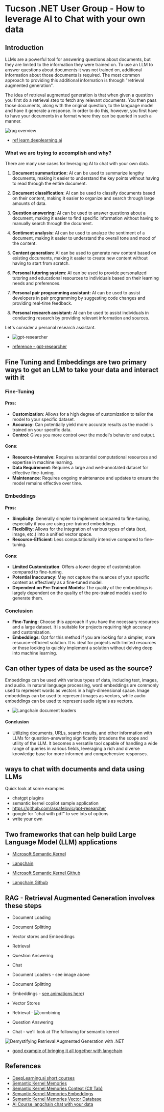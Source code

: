# Tucson .NET User Group - How to leverage AI to Chat with your own data

## Introduction

LLMs are a powerful tool for answering questions about documents, but they are limited to the information they were trained on. To use an LLM to answer questions about documents it was not trained on, additional information about those documents is required. The most common approach to providing this additional information is through "retrieval augmented generation".

The idea of retrieval augmented generation is that when given a question you first do a retrieval step to fetch any relevant documents. You then pass those documents, along with the original question, to the language model and have it generate a response. In order to do this, however, you first have to have your documents in a format where they can be queried in such a manner.

![rag overview](./images/rag-overview.jpg)

- [ref learn.deeplearning.ai](https://learn.deeplearning.ai/langchain-chat-with-your-data)

### What we are trying to accomplish and why?

There are many use cases for leveraging AI to chat with your own data.

1. **Document summarization:** AI can be used to summarize lengthy documents, making it easier to understand the key points without having to read through the entire document.

2. **Document classification:** AI can be used to classify documents based on their content, making it easier to organize and search through large amounts of data.

3. **Question answering:** AI can be used to answer questions about a document, making it easier to find specific information without having to manually search through the document.

4. **Sentiment analysis:** AI can be used to analyze the sentiment of a document, making it easier to understand the overall tone and mood of the content.

5. **Content generation:** AI can be used to generate new content based on existing documents, making it easier to create new content without having to start from scratch.

6. **Personal tutoring system:** AI can be used to provide personalized tutoring and educational resources to individuals based on their learning needs and preferences.

7. **Personal pair programming assistant:** AI can be used to assist developers in pair programming by suggesting code changes and providing real-time feedback.

8. **Personal research assistant:** AI can be used to assist individuals in conducting research by providing relevant information and sources.

Let's consider a personal research assistant.

- ![gpt-researcher](https://camo.githubusercontent.com/dff812e5382241defc38354361f86394bc6f57811d9494d6e1f4f3fa6fbdc576/68747470733a2f2f636f7772697465722d696d616765732e73332e616d617a6f6e6177732e636f6d2f617263682e706e67)

- [reference - gpt-researcher](https://github.com/assafelovic/gpt-researcher)


## Fine Tuning and Embeddings are two primary ways to get an LLM to take your data and interact with it

### Fine-Tuning

#### Pros:
- **Customization**: Allows for a high degree of customization to tailor the model to your specific dataset.
- **Accuracy**: Can potentially yield more accurate results as the model is trained on your specific data.
- **Control**: Gives you more control over the model's behavior and output.

#### Cons:
- **Resource-Intensive**: Requires substantial computational resources and expertise in machine learning.
- **Data Requirement**: Requires a large and well-annotated dataset for effective fine-tuning.
- **Maintenance**: Requires ongoing maintenance and updates to ensure the model remains effective over time.

### Embeddings

#### Pros:
- **Simplicity**: Generally simpler to implement compared to fine-tuning, especially if you are using pre-trained embeddings.
- **Flexibility**: Allows for the integration of various types of data (text, image, etc.) into a unified vector space.
- **Resource-Efficient**: Less computationally intensive compared to fine-tuning.

#### Cons:
- **Limited Customization**: Offers a lower degree of customization compared to fine-tuning.
- **Potential Inaccuracy**: May not capture the nuances of your specific content as effectively as a fine-tuned model.
- **Dependent on Pre-Trained Models**: The quality of the embeddings is largely dependent on the quality of the pre-trained models used to generate them.

### Conclusion

- **Fine-Tuning**: Choose this approach if you have the necessary resources and a large dataset. It is suitable for projects requiring high accuracy and customization.
- **Embeddings**: Opt for this method if you are looking for a simpler, more resource-efficient solution. It is ideal for projects with limited resources or those looking to quickly implement a solution without delving deep into machine learning.



## Can other types of data be used as the source?

Embeddings can be used with various types of data, including text, images, and audio. In natural language processing, word embeddings are commonly used to represent words as vectors in a high-dimensional space. Image embeddings can be used to represent images as vectors, while audio embeddings can be used to represent audio signals as vectors.

<!-- -![many data sources](https://python.langchain.com/assets/images/summarization_use_case_1-cdb1b94b53af261bd997a9934a8c3703.png) -->

- ![Langchain document loaders](image.png)

#### **Conclusion**
- Utilizing documents, URLs, search results, and other information with LLMs for question-answering significantly broadens the scope and utility of the LLM. It becomes a versatile tool capable of handling a wide range of queries in various fields, leveraging a rich and diverse knowledge base for more informed and comprehensive responses.


## ways to chat with documents and data using LLMs

Quick look at some examples

- chatgpt plugins
- semantic kernel copilot sample application
- https://github.com/assafelovic/gpt-researcher
- google for "chat with pdf" to see lots of options
- write your own

## Two frameworks that can help build Large Language Model (LLM) applications

- [Microsoft Semantic Kernel](https://learn.microsoft.com/en-us/semantic-kernel/overview/)
- [Langchain](https://www.langchain.com/)

- [Microsoft Semantic Kernel Github](https://github.com/microsoft/semantic-kernel)
- [Langchain Github](https://github.com/langchain-ai/langchain)


## RAG - Retrieval Augmented Generation involves these steps

- Document Loading
- Document Splitting
- Vector stores and Embeddings
- Retrieval
- Question Answering
- Chat

- Document Loaders - see image above
- Document Splitting
- Embeddings - [see animations here](https://openai.com/blog/introducing-text-and-code-embeddings))
- Vector Stores
- Retrieval -  ![combining](./images/test1.png)
- Question Answering
- Chat - we'll look at The following for semantic kernel 

![Demystifying Retrieval Augmented Generation with .NET](https://devblogs.microsoft.com/dotnet/demystifying-retrieval-augmented-generation-with-dotnet)


- [good example of bringing it all together with langchain](https://learn.deeplearning.ai/langchain-chat-with-your-data/lesson/7/chat)

## References

- [DeepLearning.ai short courses](https://www.deeplearning.ai/short-courses/)
- [Semantic Kernel Memories](https://learn.microsoft.com/en-us/semantic-kernel/memories/)
- [Semantic Kernel Memories Context (C# Tab)](https://learn.microsoft.com/en-us/semantic-kernel/memories/context?tabs=Csharp)
- [Semantic Kernel Memories Embeddings](https://learn.microsoft.com/en-us/semantic-kernel/memories/embeddings)
- [Semantic Kernel Memories Vector Database](https://learn.microsoft.com/en-us/semantic-kernel/memories/vector-db)
- [AI Course langchain chat with your data](https://learn.deeplearning.ai/langchain-chat-with-your-data)
